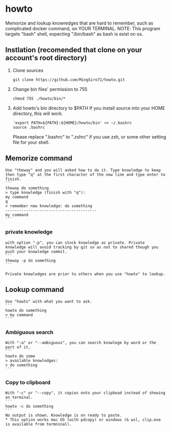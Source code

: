 # howto
Memorize and lookup knowredges that are hard to remember, such as complicated docker command, on YOUR TERMINAL.
NOTE: This program targets "bash" shell, expecting "/bin/bash" as bash is exist on os.

## Instlation (recomended that clone on your account's root directory)
1. Clone sources
    ```
    git clone https://github.com/MingSiro71/howto.git
    ```
2. Change bin files' permission to 755
    ```
    chmod 755 ./howto/bin/*
    ```
3. Add howto's bin directory to $PATH
    If you install source into your HOME directory, this will work.
    ```
    'export PATH=${PATH}:${HOME}/howto/bin' >> ~/.bashrc
    source .bashrc
    ```
    Please replace ".bashrc" to ".zshrc" if you use zsh, or some other setting file for your shell.

## Memorize command
    Use "theway" and you will asked how to do it. Type knowledge to keep then type "q" at the first character of the new line and type enter to finish.
    ```
    theway do something
    > type knowledge (finish with "q"):
    my command
    q
    > remember new knowledge: do something
    ----------------------------------------
    my command
    ```
### private knowledge
    with option "-p", you can stock knowledge as private. Private knowledge will avoid tracking by git so as not to shared though you push your knowledge commit.
    ```
    theway -p do something
    ```

    Private knowledges are prior to others when you use "howto" to lookup.

## Lookup command
    Use "howto" with what you want to ask.
    ```
    howto do something
    > my command
    ```

### Ambiguous search
    With "-a" or "--ambiguous", you can search knowlege by word or the part of it.
    ```
    howto do some
    > available knowledges:
    > do something
    ```

### Copy to clipboard
    With "-c" or "--copy", it copies onto your clipboad instead of showing on terminal.
    ```
    howto -c do something
    ```
    No output is shown. Knowledge is on ready to paste.
    * This option works mac OS (with pdcopy) or windows (& wsl, clip.exe is available from termninal).
